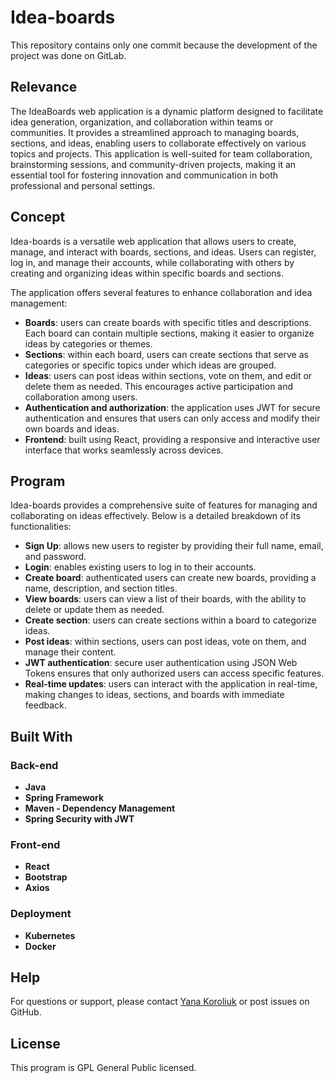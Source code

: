 # Idea-boards

This repository contains only one commit because the development of the project was done on GitLab.

## Relevance

The IdeaBoards web application is a dynamic platform designed to facilitate idea generation, organization, and collaboration within teams or communities. It provides a streamlined approach to managing boards, sections, and ideas, enabling users to collaborate effectively on various topics and projects. This application is well-suited for team collaboration, brainstorming sessions, and community-driven projects, making it an essential tool for fostering innovation and communication in both professional and personal settings.

## Concept

Idea-boards is a versatile web application that allows users to create, manage, and interact with boards, sections, and ideas. Users can register, log in, and manage their accounts, while collaborating with others by creating and organizing ideas within specific boards and sections.

The application offers several features to enhance collaboration and idea management:
- **Boards**: users can create boards with specific titles and descriptions. Each board can contain multiple sections, making it easier to organize ideas by categories or themes.
- **Sections**: within each board, users can create sections that serve as categories or specific topics under which ideas are grouped.
- **Ideas**: users can post ideas within sections, vote on them, and edit or delete them as needed. This encourages active participation and collaboration among users.
- **Authentication and authorization**: the application uses JWT for secure authentication and ensures that users can only access and modify their own boards and ideas.
- **Frontend**: built using React, providing a responsive and interactive user interface that works seamlessly across devices.

## Program

Idea-boards provides a comprehensive suite of features for managing and collaborating on ideas effectively. Below is a detailed breakdown of its functionalities:

- **Sign Up**: allows new users to register by providing their full name, email, and password.
- **Login**: enables existing users to log in to their accounts.
- **Create board**: authenticated users can create new boards, providing a name, description, and section titles.
- **View boards**: users can view a list of their boards, with the ability to delete or update them as needed.
- **Create section**: users can create sections within a board to categorize ideas.
- **Post ideas**: within sections, users can post ideas, vote on them, and manage their content.
- **JWT authentication**: secure user authentication using JSON Web Tokens ensures that only authorized users can access specific features.
- **Real-time updates**: users can interact with the application in real-time, making changes to ideas, sections, and boards with immediate feedback.

## Built With

### Back-end

- **Java**
- **Spring Framework**
- **Maven - Dependency Management**
- **Spring Security with JWT**

### Front-end

- **React**
- **Bootstrap**
- **Axios**

### Deployment

- **Kubernetes**
- **Docker**

## Help

For questions or support, please contact [Yana Koroliuk](https://t.me/Koroliuk_Yana) or post issues on GitHub.

## License

This program is GPL General Public licensed.

